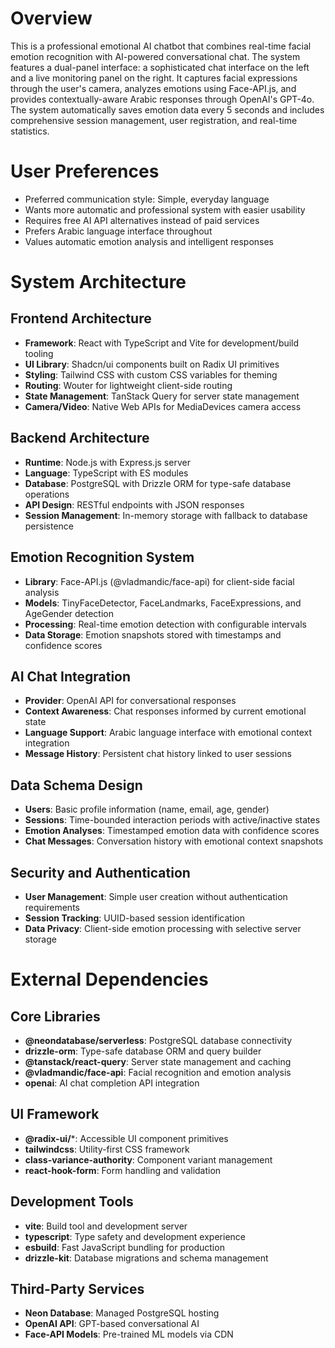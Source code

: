 # Overview

This is a professional emotional AI chatbot that combines real-time facial emotion recognition with AI-powered conversational chat. The system features a dual-panel interface: a sophisticated chat interface on the left and a live monitoring panel on the right. It captures facial expressions through the user's camera, analyzes emotions using Face-API.js, and provides contextually-aware Arabic responses through OpenAI's GPT-4o. The system automatically saves emotion data every 5 seconds and includes comprehensive session management, user registration, and real-time statistics.

# User Preferences

- Preferred communication style: Simple, everyday language
- Wants more automatic and professional system with easier usability
- Requires free AI API alternatives instead of paid services
- Prefers Arabic language interface throughout
- Values automatic emotion analysis and intelligent responses

# System Architecture

## Frontend Architecture
- **Framework**: React with TypeScript and Vite for development/build tooling
- **UI Library**: Shadcn/ui components built on Radix UI primitives
- **Styling**: Tailwind CSS with custom CSS variables for theming
- **Routing**: Wouter for lightweight client-side routing
- **State Management**: TanStack Query for server state management
- **Camera/Video**: Native Web APIs for MediaDevices camera access

## Backend Architecture
- **Runtime**: Node.js with Express.js server
- **Language**: TypeScript with ES modules
- **Database**: PostgreSQL with Drizzle ORM for type-safe database operations
- **API Design**: RESTful endpoints with JSON responses
- **Session Management**: In-memory storage with fallback to database persistence

## Emotion Recognition System
- **Library**: Face-API.js (@vladmandic/face-api) for client-side facial analysis
- **Models**: TinyFaceDetector, FaceLandmarks, FaceExpressions, and AgeGender detection
- **Processing**: Real-time emotion detection with configurable intervals
- **Data Storage**: Emotion snapshots stored with timestamps and confidence scores

## AI Chat Integration
- **Provider**: OpenAI API for conversational responses
- **Context Awareness**: Chat responses informed by current emotional state
- **Language Support**: Arabic language interface with emotional context integration
- **Message History**: Persistent chat history linked to user sessions

## Data Schema Design
- **Users**: Basic profile information (name, email, age, gender)
- **Sessions**: Time-bounded interaction periods with active/inactive states
- **Emotion Analyses**: Timestamped emotion data with confidence scores
- **Chat Messages**: Conversation history with emotional context snapshots

## Security and Authentication
- **User Management**: Simple user creation without authentication requirements
- **Session Tracking**: UUID-based session identification
- **Data Privacy**: Client-side emotion processing with selective server storage

# External Dependencies

## Core Libraries
- **@neondatabase/serverless**: PostgreSQL database connectivity
- **drizzle-orm**: Type-safe database ORM and query builder
- **@tanstack/react-query**: Server state management and caching
- **@vladmandic/face-api**: Facial recognition and emotion analysis
- **openai**: AI chat completion API integration

## UI Framework
- **@radix-ui/***: Accessible UI component primitives
- **tailwindcss**: Utility-first CSS framework
- **class-variance-authority**: Component variant management
- **react-hook-form**: Form handling and validation

## Development Tools
- **vite**: Build tool and development server
- **typescript**: Type safety and development experience
- **esbuild**: Fast JavaScript bundling for production
- **drizzle-kit**: Database migrations and schema management

## Third-Party Services
- **Neon Database**: Managed PostgreSQL hosting
- **OpenAI API**: GPT-based conversational AI
- **Face-API Models**: Pre-trained ML models via CDN